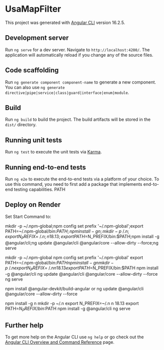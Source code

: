# UsaMapFilter

This project was generated with [Angular CLI](https://github.com/angular/angular-cli) version 16.2.5.

## Development server

Run `ng serve` for a dev server. Navigate to `http://localhost:4200/`. The application will automatically reload if you change any of the source files.

## Code scaffolding

Run `ng generate component component-name` to generate a new component. You can also use `ng generate directive|pipe|service|class|guard|interface|enum|module`.

## Build

Run `ng build` to build the project. The build artifacts will be stored in the `dist/` directory.

## Running unit tests

Run `ng test` to execute the unit tests via [Karma](https://karma-runner.github.io).

## Running end-to-end tests

Run `ng e2e` to execute the end-to-end tests via a platform of your choice. To use this command, you need to first add a package that implements end-to-end testing capabilities.
PATH
## Deploy on Render
Set Start Command to:

mkdir -p ~/.npm-global;npm config set prefix '~/.npm-global';export PATH=~/.npm-global/bin:$PATH;npm install -g n;mkdir -p ~/.n;export N_PREFIX=~/.n;n 18.13;export PATH=$N_PREFIX/bin:$PATH;npm install -g @angular/cli;ng update @angular/cli @angular/core --allow-dirty --force;ng serve


mkdir -p ~/.npm-global
npm config set prefix '~/.npm-global'
export PATH=~/.npm-global/bin:$PATH
npm install -g n
mkdir -p ~/.n
export N_PREFIX=~/.n
n 18.13
export PATH=$N_PREFIX/bin:$PATH
npm install -g @angular/cli
ng update @angular/cli @angular/core --allow-dirty --force
ng serve


npm install @angular-devkit/build-angular
or
ng update @angular/cli @angular/core --allow-dirty --force


npm install -g n
mkdir -p ~/.n
export N_PREFIX=~/.n
n 18.13
export PATH=$N_PREFIX/bin:$PATH
npm install -g @angular/cli
ng serve


## Further help

To get more help on the Angular CLI use `ng help` or go check out the [Angular CLI Overview and Command Reference](https://angular.io/cli) page.
